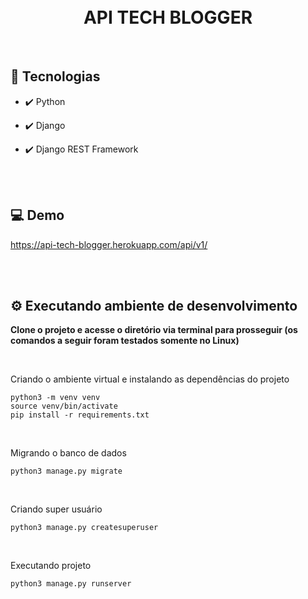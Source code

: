 <h1 align="center">
<br />
API TECH BLOGGER
</h1>

<br />

## 🚀 Tecnologias

- ✔️ Python

- ✔️ Django

- ✔️ Django REST Framework

<br />
<br />

## 💻 Demo

<a href="https://api-tech-blogger.herokuapp.com/api/v1/">https://api-tech-blogger.herokuapp.com/api/v1/</a>

<br/>
<br/>

## ⚙️ Executando ambiente de desenvolvimento

<strong>Clone o projeto e acesse o diretório via terminal para prosseguir (os comandos a seguir foram testados somente no Linux)</strong>

<br/>

<span>Criando o ambiente virtual e instalando as dependências do projeto</span>

```
python3 -m venv venv
source venv/bin/activate
pip install -r requirements.txt
```

<br/>

<span>Migrando o banco de dados</span>

```
python3 manage.py migrate
```

<br/>

<span>Criando super usuário</span>

```
python3 manage.py createsuperuser
```

<br/>

<span>Executando projeto</span>

```
python3 manage.py runserver
```
